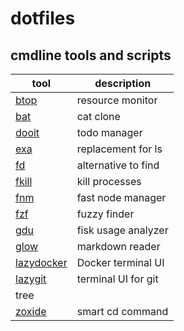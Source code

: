 # dotfiles

## cmdline tools and scripts

| tool | description |
| ---- | ----------- |
| [btop](https://github.com/aristocratos/btop.git) | resource monitor | 
| [bat](https://github.com/sharkdp/bat) | cat clone |
| [dooit](https://github.com/kraanzu/dooit) | todo manager |
| [exa](https://github.com/ogham/exa) | replacement for ls |
| [fd](https://github.com/sharkdp/fd) | alternative to find |
| [fkill](https://github.com/sindresorhus/fkill) | kill processes |
| [fnm](https://github.com/Schniz/fnm) | fast node manager |
| [fzf](https://github.com/junegunn/fzf) | fuzzy finder |
| [gdu](https://github.com/dundee/gdu) | fisk usage analyzer |
| [glow](https://github.com/charmbracelet/glow) | markdown reader |
| [lazydocker](https://github.com/jesseduffield/lazydocker) | Docker terminal UI |
| [lazygit](https://github.com/jesseduffield/lazygit) | terminal UI for git |
| tree | |
| [zoxide](https://github.com/ajeetdsouza/zoxide) | smart cd command |






